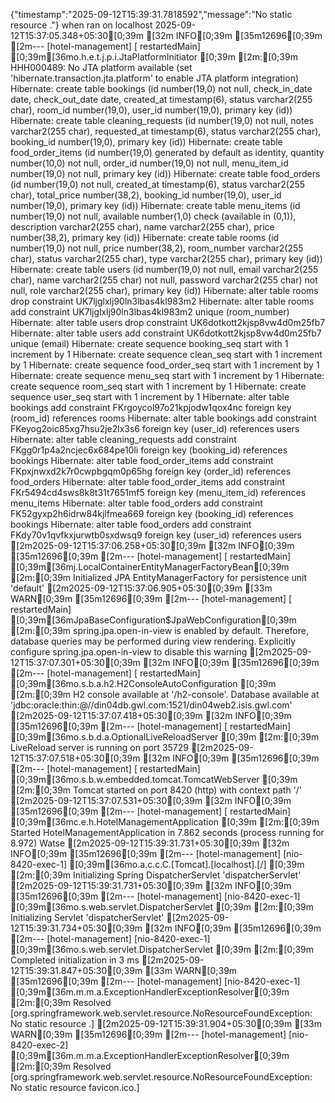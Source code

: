{"timestamp":"2025-09-12T15:39:31.7818592","message":"No static resource ."}
when ran on localhost
2025-09-12T15:37:05.348+05:30[0;39m [32m INFO[0;39m [35m12696[0;39m [2m--- [hotel-management] [  restartedMain] [0;39m[36mo.h.e.t.j.p.i.JtaPlatformInitiator      [0;39m [2m:[0;39m HHH000489: No JTA platform available (set 'hibernate.transaction.jta.platform' to enable JTA platform integration)
Hibernate: create table bookings (id number(19,0) not null, check_in_date date, check_out_date date, created_at timestamp(6), status varchar2(255 char), room_id number(19,0), user_id number(19,0), primary key (id))
Hibernate: create table cleaning_requests (id number(19,0) not null, notes varchar2(255 char), requested_at timestamp(6), status varchar2(255 char), booking_id number(19,0), primary key (id))
Hibernate: create table food_order_items (id number(19,0) generated by default as identity, quantity number(10,0) not null, order_id number(19,0) not null, menu_item_id number(19,0) not null, primary key (id))
Hibernate: create table food_orders (id number(19,0) not null, created_at timestamp(6), status varchar2(255 char), total_price number(38,2), booking_id number(19,0), user_id number(19,0), primary key (id))
Hibernate: create table menu_items (id number(19,0) not null, available number(1,0) check (available in (0,1)), description varchar2(255 char), name varchar2(255 char), price number(38,2), primary key (id))
Hibernate: create table rooms (id number(19,0) not null, price number(38,2), room_number varchar2(255 char), status varchar2(255 char), type varchar2(255 char), primary key (id))
Hibernate: create table users (id number(19,0) not null, email varchar2(255 char), name varchar2(255 char) not null, password varchar2(255 char) not null, role varchar2(255 char), primary key (id))
Hibernate: alter table rooms drop constraint UK7ljglxlj90ln3lbas4kl983m2
Hibernate: alter table rooms add constraint UK7ljglxlj90ln3lbas4kl983m2 unique (room_number)
Hibernate: alter table users drop constraint UK6dotkott2kjsp8vw4d0m25fb7
Hibernate: alter table users add constraint UK6dotkott2kjsp8vw4d0m25fb7 unique (email)
Hibernate: create sequence booking_seq start with 1 increment by 1
Hibernate: create sequence clean_seq start with 1 increment by 1
Hibernate: create sequence food_order_seq start with 1 increment by 1
Hibernate: create sequence menu_seq start with 1 increment by 1
Hibernate: create sequence room_seq start with 1 increment by 1
Hibernate: create sequence user_seq start with 1 increment by 1
Hibernate: alter table bookings add constraint FKrgoycol97o21kpjodw1qox4nc foreign key (room_id) references rooms
Hibernate: alter table bookings add constraint FKeyog2oic85xg7hsu2je2lx3s6 foreign key (user_id) references users
Hibernate: alter table cleaning_requests add constraint FKgg0r1p4a2ncjec6x684pe10li foreign key (booking_id) references bookings
Hibernate: alter table food_order_items add constraint FKpxjnwxd2k7r0cwpbgqm0p65hg foreign key (order_id) references food_orders
Hibernate: alter table food_order_items add constraint FKr5494cd4sws8k8t31t7651mf5 foreign key (menu_item_id) references menu_items
Hibernate: alter table food_orders add constraint FK52gyxp2h6idrw84kjlfmea669 foreign key (booking_id) references bookings
Hibernate: alter table food_orders add constraint FKdy70v1qvfkxjurwtb0sxdwsq9 foreign key (user_id) references users
[2m2025-09-12T15:37:06.258+05:30[0;39m [32m INFO[0;39m [35m12696[0;39m [2m--- [hotel-management] [  restartedMain] [0;39m[36mj.LocalContainerEntityManagerFactoryBean[0;39m [2m:[0;39m Initialized JPA EntityManagerFactory for persistence unit 'default'
[2m2025-09-12T15:37:06.905+05:30[0;39m [33m WARN[0;39m [35m12696[0;39m [2m--- [hotel-management] [  restartedMain] [0;39m[36mJpaBaseConfiguration$JpaWebConfiguration[0;39m [2m:[0;39m spring.jpa.open-in-view is enabled by default. Therefore, database queries may be performed during view rendering. Explicitly configure spring.jpa.open-in-view to disable this warning
[2m2025-09-12T15:37:07.301+05:30[0;39m [32m INFO[0;39m [35m12696[0;39m [2m--- [hotel-management] [  restartedMain] [0;39m[36mo.s.b.a.h2.H2ConsoleAutoConfiguration   [0;39m [2m:[0;39m H2 console available at '/h2-console'. Database available at 'jdbc:oracle:thin:@//din04db.gwl.com:1521/din04web2.isis.gwl.com'
[2m2025-09-12T15:37:07.418+05:30[0;39m [32m INFO[0;39m [35m12696[0;39m [2m--- [hotel-management] [  restartedMain] [0;39m[36mo.s.b.d.a.OptionalLiveReloadServer      [0;39m [2m:[0;39m LiveReload server is running on port 35729
[2m2025-09-12T15:37:07.518+05:30[0;39m [32m INFO[0;39m [35m12696[0;39m [2m--- [hotel-management] [  restartedMain] [0;39m[36mo.s.b.w.embedded.tomcat.TomcatWebServer [0;39m [2m:[0;39m Tomcat started on port 8420 (http) with context path '/'
[2m2025-09-12T15:37:07.531+05:30[0;39m [32m INFO[0;39m [35m12696[0;39m [2m--- [hotel-management] [  restartedMain] [0;39m[36mc.e.h.HotelManagementApplication        [0;39m [2m:[0;39m Started HotelManagementApplication in 7.862 seconds (process running for 8.972)
Watse
[2m2025-09-12T15:39:31.731+05:30[0;39m [32m INFO[0;39m [35m12696[0;39m [2m--- [hotel-management] [nio-8420-exec-1] [0;39m[36mo.a.c.c.C.[Tomcat].[localhost].[/]      [0;39m [2m:[0;39m Initializing Spring DispatcherServlet 'dispatcherServlet'
[2m2025-09-12T15:39:31.731+05:30[0;39m [32m INFO[0;39m [35m12696[0;39m [2m--- [hotel-management] [nio-8420-exec-1] [0;39m[36mo.s.web.servlet.DispatcherServlet       [0;39m [2m:[0;39m Initializing Servlet 'dispatcherServlet'
[2m2025-09-12T15:39:31.734+05:30[0;39m [32m INFO[0;39m [35m12696[0;39m [2m--- [hotel-management] [nio-8420-exec-1] [0;39m[36mo.s.web.servlet.DispatcherServlet       [0;39m [2m:[0;39m Completed initialization in 3 ms
[2m2025-09-12T15:39:31.847+05:30[0;39m [33m WARN[0;39m [35m12696[0;39m [2m--- [hotel-management] [nio-8420-exec-1] [0;39m[36m.m.m.a.ExceptionHandlerExceptionResolver[0;39m [2m:[0;39m Resolved [org.springframework.web.servlet.resource.NoResourceFoundException: No static resource .]
[2m2025-09-12T15:39:31.904+05:30[0;39m [33m WARN[0;39m [35m12696[0;39m [2m--- [hotel-management] [nio-8420-exec-2] [0;39m[36m.m.m.a.ExceptionHandlerExceptionResolver[0;39m [2m:[0;39m Resolved [org.springframework.web.servlet.resource.NoResourceFoundException: No static resource favicon.ico.]
